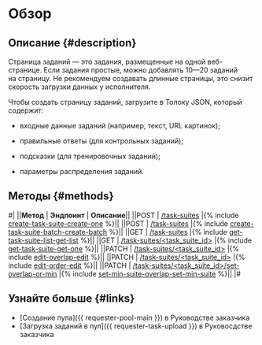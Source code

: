 # Обзор

## Описание {#description}

Страница заданий — это задания, размещенные на одной веб-странице. Если задания простые, можно добавлять 10—20 заданий на страницу. Не рекомендуем создавать длинные страницы, это снизит скорость загрузки данных у исполнителя.

Чтобы создать страницу заданий, загрузите в Толоку JSON, который содержит:

- входные данные заданий (например, текст, URL картинок);

- правильные ответы (для контрольных заданий);

- подсказки (для тренировочных заданий);

- параметры распределения заданий.


## Методы {#methods}

#|
||**Метод** | **Эндпоинт** | **Описание**||
||POST | [/task-suites](create-task-suite.md) |{% include [create-task-suite-create-one](../_includes/concepts/create-task-suite/id-create-task-suite/create-one.md) %}||
||POST | [/task-suites](create-task-suite.md) |{% include [create-task-suite-batch-create-batch](../_includes/concepts/create-task-suite-batch/id-create-task-suite-batch/create-batch.md) %}||
||GET | [/task-suites](get-task-suite-list.md) |{% include [get-task-suite-list-get-list](../_includes/concepts/get-task-suite-list/id-get-task-suite-list/get-list.md) %}||
||GET | [/task-suites/<task_suite_id>](get-task-suite.md) |{% include [get-task-suite-get-one](../_includes/concepts/get-task-suite/id-get-task-suite/get-one.md) %}||
||PATCH | [/task-suites/<task_suite_id>](edit-overlap.md) |{% include [edit-overlap-edit](../_includes/concepts/edit-overlap/id-edit-overlap/edit.md) %}||
||PATCH | [/task-suites/<task_suite_id>](edit-order.md) |{% include [edit-order-edit](../_includes/concepts/edit-order/id-edit-order/edit.md) %}||
||PATCH | [/task-suites/<task_suite_id>/set-overlap-or-min](set-min-suite-overlap.md) |{% include [set-min-suite-overlap-set-min-suite](../_includes/concepts/set-min-suite-overlap/id-set-min-suite-overlap/set-min-suite.md) %}||
|#

## Узнайте больше {#links}

- [Создание пула]({{ requester-pool-main }}) в Руководстве заказчика
- [Загрузка заданий в пул]({{ requester-task-upload }}) в Руковосдстве заказчика
